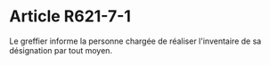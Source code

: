 # Article R621-7-1

Le greffier informe la personne chargée de réaliser l'inventaire de sa désignation par tout moyen.
